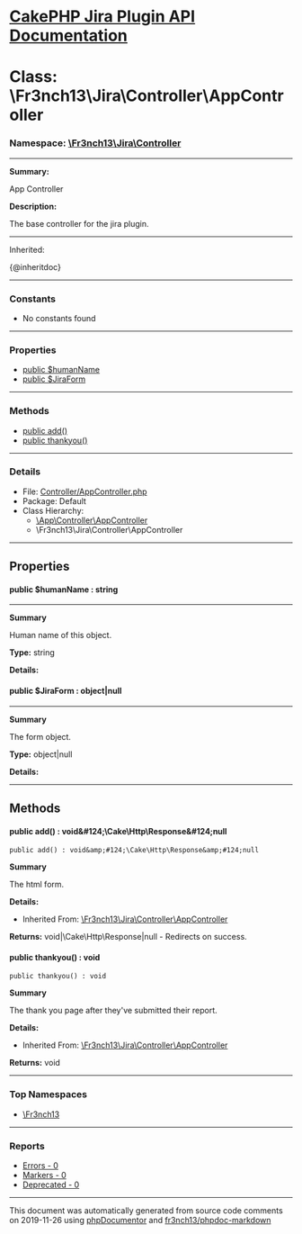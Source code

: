 # [CakePHP Jira Plugin API Documentation](../home.md)

# Class: \Fr3nch13\Jira\Controller\AppController
### Namespace: [\Fr3nch13\Jira\Controller](../namespaces/Fr3nch13.Jira.Controller.md)
---
**Summary:**

App Controller

**Description:**

The base controller for the jira plugin.

-----------------------------
Inherited:

{@inheritdoc}

---
### Constants
* No constants found
---
### Properties
* [public $humanName](../classes/Fr3nch13.Jira.Controller.AppController.md#property_humanName)
* [public $JiraForm](../classes/Fr3nch13.Jira.Controller.AppController.md#property_JiraForm)
---
### Methods
* [public add()](../classes/Fr3nch13.Jira.Controller.AppController.md#method_add)
* [public thankyou()](../classes/Fr3nch13.Jira.Controller.AppController.md#method_thankyou)
---
### Details
* File: [Controller/AppController.php](../files/Controller.AppController.md)
* Package: Default
* Class Hierarchy: 
  * [\App\Controller\AppController]()
  * \Fr3nch13\Jira\Controller\AppController
---
## Properties
<a name="property_humanName"></a>
#### public $humanName : string
---
**Summary**

Human name of this object.

**Type:** string

**Details:**


<a name="property_JiraForm"></a>
#### public $JiraForm : object|null
---
**Summary**

The form object.

**Type:** object|null

**Details:**



---
## Methods
<a name="method_add" class="anchor"></a>
#### public add() : void&amp;#124;\Cake\Http\Response&amp;#124;null

```
public add() : void&amp;#124;\Cake\Http\Response&amp;#124;null
```

**Summary**

The html form.

**Details:**
* Inherited From: [\Fr3nch13\Jira\Controller\AppController](../classes/Fr3nch13.Jira.Controller.AppController.md)

**Returns:** void&#124;\Cake\Http\Response&#124;null - Redirects on success.


<a name="method_thankyou" class="anchor"></a>
#### public thankyou() : void

```
public thankyou() : void
```

**Summary**

The thank you page after they've submitted their report.

**Details:**
* Inherited From: [\Fr3nch13\Jira\Controller\AppController](../classes/Fr3nch13.Jira.Controller.AppController.md)

**Returns:** void



---

### Top Namespaces

* [\Fr3nch13](../namespaces/Fr3nch13.html.md)

---

### Reports
* [Errors - 0](../reports/errors.md)
* [Markers - 0](../reports/markers.md)
* [Deprecated - 0](../reports/deprecated.md)

---

This document was automatically generated from source code comments on 2019-11-26 using [phpDocumentor](http://www.phpdoc.org/) and [fr3nch13/phpdoc-markdown](https://github.com/fr3nch13/phpdoc-markdown)
